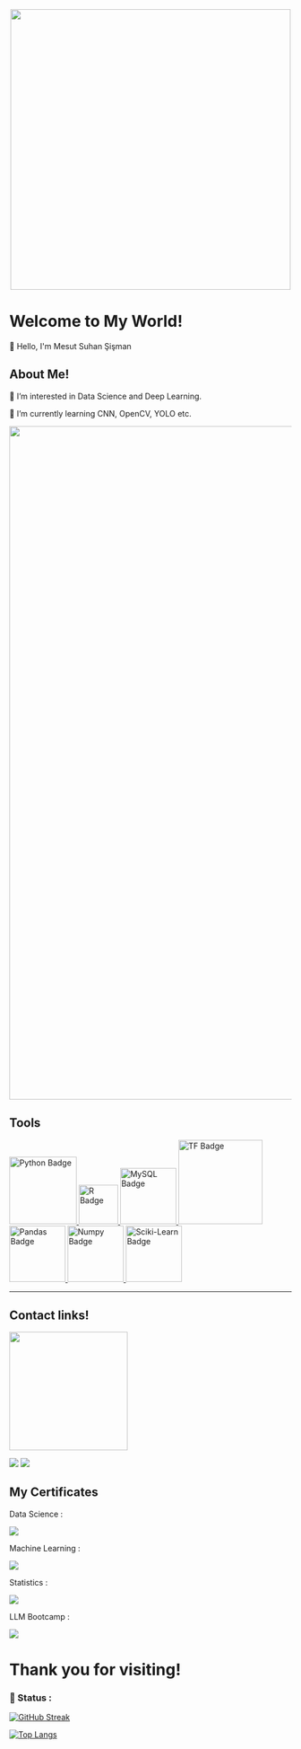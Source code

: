 <div id="header" align="center">
  <img src="https://img.freepik.com/free-vector/colorful-science-education-background_23-2148490697.jpg" width="500"/>
</div>

# Welcome to My World!

👋 Hello, I'm Mesut Suhan Şişman






## About Me!


👀 I’m interested in Data Science and Deep Learning.

🧠 I’m currently learning CNN, OpenCV, YOLO etc.

<div id="header" align="center">
  <img src="https://i.pinimg.com/originals/54/dd/2a/54dd2a6c17f894e233848e18eaa242d9.jpg" width="1200" />
</div>





## Tools


<a href="https://www.python.org/">
    <img src="https://www.python.org/static/img/python-logo.png" alt="Python Badge" width = 120px />
</a>


<a href="https://www.r-project.org/">
    <img src="https://www.r-project.org/Rlogo.png" alt="R Badge" width = 70px />
</a>


<a href="https://www.mysql.com">
    <img src="https://www.mysql.com/common/logos/logo-mysql-170x115.png" alt="MySQL Badge" width = 100px />
</a>


<a href="https://www.tensorflow.org/?hl=en">
    <img src="https://www.gstatic.com/devrel-devsite/prod/v66c4dc9b65fea2172a0927d7be81b5b5d946ea60fc02578dd7c264b2c2852152/tensorflow/images/lockup.svg" alt="TF Badge" width = 150px />
</a>


<a href="https://pandas.pydata.org/docs/index.html">
    <img src="https://pandas.pydata.org/static/img/pandas_secondary.svg" alt="Pandas Badge" width = 100px />
</a>


<a href="https://numpy.org/doc/stable/index.html">
    <img src="https://numpy.org/doc/stable/_static/numpylogo.svg" alt="Numpy Badge" width = 100px />
</a>


<a href="https://scikit-learn.org/stable/#">
    <img src="https://scikit-learn.org/stable/_static/scikit-learn-logo-small.png" alt="Sciki-Learn Badge" width = 100px />
</a>

------------------------------------------------------


## Contact links!

<div id="header" align="left">
  <img src="https://media.istockphoto.com/id/1441307295/photo/customer-contact-us-service-with-mail-email-telephone-icons-on-the-circle-wooden-put-on-the.webp?b=1&s=170667a&w=0&k=20&c=KWhf3x3rS2k-vOkdQZpmqOAhv94-xcWfyQL_gk4xXL4=" 
      width="210.5" />
</div>



<a href="https://www.linkedin.com/in/mesut-suhan-sisman/"><img src="https://img.shields.io/badge/-LinkedIn-0072b1?&style=for-the-badge&logo=linkedin&logoColor=white" /></a>
<a href="https://www.kaggle.com/mesutssmn"><img src="https://img.shields.io/badge/-Kaggle-0072b1?&style=for-the-badge&logo=kaggle&logoColor=white" /></a>





## My Certificates
Data Science : 

<a href="https://www.coursera.org/account/accomplishments/specialization/certificate/G78S7B9MNCAC"><img src="https://img.shields.io/badge/-IBM-0072b1?&style=for-the-badge&logo=IBM&logoColor=grey" /></a>

Machine Learning : 

<a href="https://www.coursera.org/account/accomplishments/specialization/certificate/VMWETUFGC8TV"><img src="https://img.shields.io/badge/-DeepLearning.AI-8C1515?&style=for-the-badge&logo=Stanford&logoColor=red" /></a>

Statistics : 

<a href="https://www.coursera.org/account/accomplishments/specialization/5FWKNGBWEVHU"><img src="https://img.shields.io/badge/-ColoradoBoulder-FFD100?&style=for-the-badge&logo=CU&logoColor=white" /></a>

LLM Bootcamp : 

<a href="https://aiplanet.com/bootcamp/certificate/verify/09f4f6bb-c917-46c8-9988-81490905c021"><img src="https://img.shields.io/badge/-AIPlanet-4CAF50?&style=for-the-badge&logo=AIPlanet&logoColor=white" /></a>






# Thank you for visiting!










### 🚀 Status : 

[![GitHub Streak](http://github-readme-streak-stats.herokuapp.com?user=Mesutssmn&theme=light&bg_color=ADD8E6)](https://git.io/streak-stats)


[![Top Langs](https://github-readme-stats.vercel.app/api/top-langs/?username=Mesutssmn&layout=compact&theme=light&bg_color=ADD8E6)](https://github.com/anuraghazra/github-readme-stats) 
